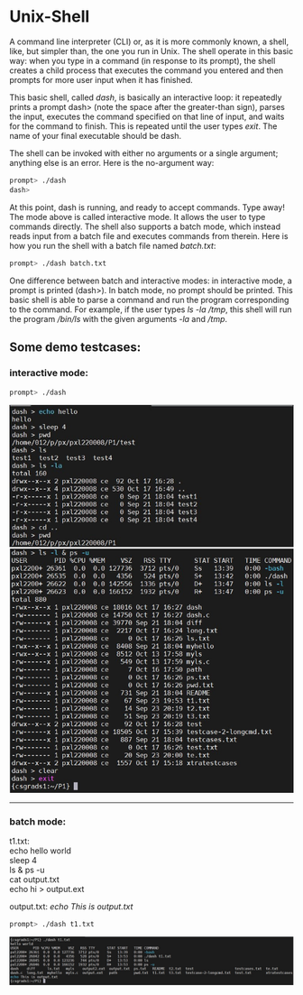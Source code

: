# Unix-Shell
A command line interpreter (CLI) or, as it is more commonly known, a shell, like, but simpler than, the one you run in Unix.
The shell operate in this basic way: when you type in a command (in response to its prompt), the shell creates a child process that executes the command you entered and then prompts for more user input when it has finished.  

This basic shell, called *dash*, is basically an interactive loop: it repeatedly prints a prompt dash> (note the space after the greater-than sign), parses the input, executes the command specified on that line of input, and waits for the command to finish. This is repeated until the user types *exit*. The name of your final executable should be dash.  

The shell can be invoked with either no arguments or a single argument; anything else is an error. Here is the no-argument way:
```bash
prompt> ./dash
dash>
```

At this point, dash is running, and ready to accept commands. Type away!
The mode above is called interactive mode. It allows the user to type commands directly. The shell also supports a batch mode, which instead reads input from a batch file and executes commands from therein. Here is how you run the shell with a batch file named *batch.txt*:
```bash
prompt> ./dash batch.txt
```

One difference between batch and interactive modes: in interactive mode, a prompt is printed (dash>). In batch mode, no prompt should be printed.
This basic shell is able to parse a command and run the program corresponding to the command. For example, if the user types *ls -la /tmp*, this shell will run the program */bin/ls* with the given arguments *-la* and */tmp*.

## Some demo testcases:
### interactive mode:
```bash
prompt> ./dash
```
![image](https://github.com/JesseLee62/img-storage/blob/master/Unix-Shell/interactive-sample.jpg)
![image](https://github.com/JesseLee62/img-storage/blob/master/Unix-Shell/interactive-sample2.jpg)
****
### batch mode:
t1.txt:   
echo hello world  
sleep 4  
ls & ps -u  
cat output.txt  
echo hi > output.ext

output.txt: 
*echo This is output.txt*

```bash
prompt> ./dash t1.txt
```
![image](https://github.com/JesseLee62/img-storage/blob/master/Unix-Shell/batchmode.jpg)

